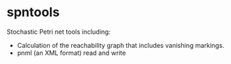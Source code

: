# spntools
Stochastic Petri net tools including:

* Calculation of the reachability graph that includes vanishing markings.
* pnml (an XML format) read and write
